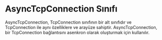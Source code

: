 
# AsyncTcpConnection Sınıfı

AsyncTcpConnection, TcpConnection sınıfının bir alt sınıfıdır ve TcpConnection ile aynı özelliklere ve arayüze sahiptir. AsyncTcpConnection, bir TcpConnection bağlantısını asenkron olarak oluşturmak için kullanılır.
